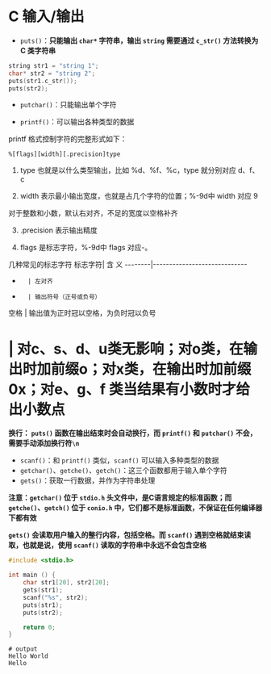# C 输入/输出

- `puts()`：**只能输出 `char*` 字符串，输出 `string` 需要通过 `c_str()` 方法转换为 C 类字符串**

```c
string str1 = "string 1";
char* str2 = "string 2";
puts(str1.c_str());
puts(str2);
```

- `putchar()`：只能输出单个字符

- `printf()`：可以输出各种类型的数据

printf 格式控制字符的完整形式如下：

```
%[flags][width][.precision]type
```

1. type 也就是以什么类型输出，比如 %d、%f、%c，type 就分别对应 d、f、c

2. width 表示最小输出宽度，也就是占几个字符的位置；%-9d中 width 对应 9

对于整数和小数，默认右对齐，不足的宽度以空格补齐

3) .precision 表示输出精度

4) flags 是标志字符，%-9d中 flags 对应-。

几种常见的标志字符
标志字符|	含  义
--------|-----------------------------
- 	    | 左对齐
+ 	    | 输出符号（正号或负号）
空格 	| 输出值为正时冠以空格，为负时冠以负号
# 	    | 对c、s、d、u类无影响；对o类，在输出时加前缀o；对x类，在输出时加前缀0x；对e、g、f 类当结果有小数时才给出小数点

**换行： `puts()` 函数在输出结束时会自动换行，而 `printf()` 和 `putchar()` 不会，需要手动添加换行符`\n`**


- `scanf()`：和 `printf()` 类似，`scanf()` 可以输入多种类型的数据
- `getchar()`、`getche()`、`getch()`：这三个函数都用于输入单个字符
- `gets()`：获取一行数据，并作为字符串处理

**注意：`getchar()` 位于 `stdio.h` 头文件中，是C语言规定的标准函数；而 `getche()`、`getch()` 位于 `conio.h` 中，它们都不是标准函数，不保证在任何编译器下都有效**

**`gets()` 会读取用户输入的整行内容，包括空格。而 `scanf()` 遇到空格就结束读取，也就是说，使用 `scanf()` 读取的字符串中永远不会包含空格**

```c
#include <stdio.h>

int main () {
	char str1[20], str2[20];
	gets(str1);
	scanf("%s", str2);
	puts(str1);
	puts(str2);

	return 0;
}
```

```
# output
Hello World
Hello
```
